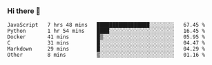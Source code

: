 ### Hi there 👋

<!--
**wyaaung/wyaaung** is a ✨ _special_ ✨ repository because its `README.md` (this file) appears on your GitHub profile.

Here are some ideas to get you started:

- 🔭 I’m currently working on ...
- 🌱 I’m currently learning ...
- 👯 I’m looking to collaborate on ...
- 🤔 I’m looking for help with ...
- 💬 Ask me about ...
- 📫 How to reach me: ...
- 😄 Pronouns: ...
- ⚡ Fun fact: ...
-->

<!--START_SECTION:waka-->

```text
JavaScript   7 hrs 48 mins   █████████████████░░░░░░░░   67.45 %
Python       1 hr 54 mins    ████░░░░░░░░░░░░░░░░░░░░░   16.45 %
Docker       41 mins         █▒░░░░░░░░░░░░░░░░░░░░░░░   05.95 %
C            31 mins         █░░░░░░░░░░░░░░░░░░░░░░░░   04.47 %
Markdown     29 mins         █░░░░░░░░░░░░░░░░░░░░░░░░   04.29 %
Other        8 mins          ▒░░░░░░░░░░░░░░░░░░░░░░░░   01.16 %
```

<!--END_SECTION:waka-->

